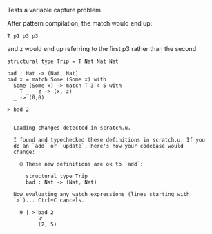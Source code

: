 Tests a variable capture problem.

After pattern compilation, the match would end up:

    T p1 p3 p3

and z would end up referring to the first p3 rather than the second.

``` unison
structural type Trip = T Nat Nat Nat

bad : Nat -> (Nat, Nat)
bad x = match Some (Some x) with
  Some (Some x) -> match T 3 4 5 with
    T _ _ z -> (x, z)
  _ -> (0,0)

> bad 2
```

``` ucm

  Loading changes detected in scratch.u.

  I found and typechecked these definitions in scratch.u. If you
  do an `add` or `update`, here's how your codebase would
  change:
  
    ⍟ These new definitions are ok to `add`:
    
      structural type Trip
      bad : Nat -> (Nat, Nat)
  
  Now evaluating any watch expressions (lines starting with
  `>`)... Ctrl+C cancels.

    9 | > bad 2
          ⧩
          (2, 5)

```
